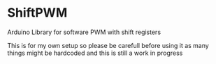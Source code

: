 ShiftPWM
========

Arduino Library for software PWM with shift registers


This is for my own setup so please be carefull before using it as many things might be hardcoded and this is still a work in progress